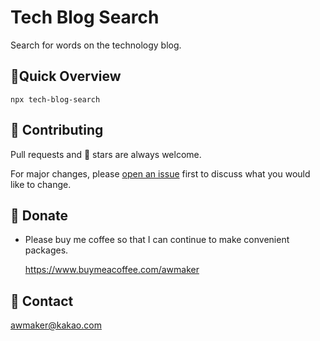 # Tech Blog Search

Search for words on the technology blog.

## 🚀Quick Overview

```
npx tech-blog-search
```

## 👏 Contributing

Pull requests and 🌟 stars are always welcome.

For major changes, please [open an issue](https://github.com/zao95/tech-blog-search/issues/new) first to discuss what you would like to change.

## 💸 Donate

-   Please buy me coffee so that I can continue to make convenient packages.

    https://www.buymeacoffee.com/awmaker

## 📩 Contact

awmaker@kakao.com
